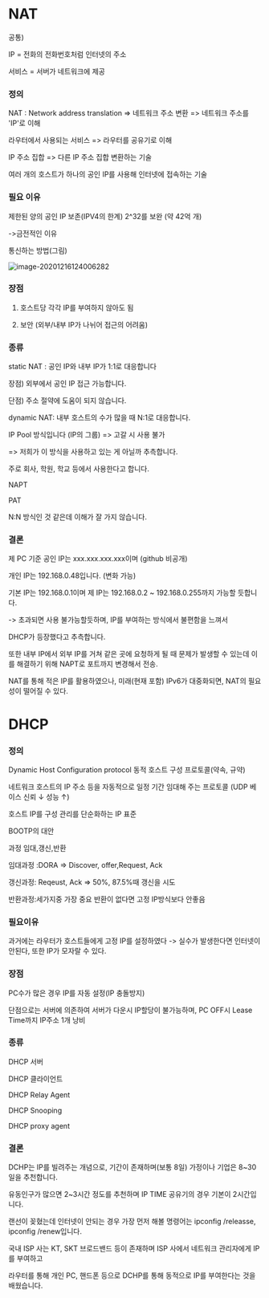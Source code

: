 # NAT

공통) 

IP = 전화의 전화번호처럼 인터넷의 주소

서비스 = 서버가 네트워크에 제공



### 정의

NAT : Network address translation => 네트워크 주소 변환 => 네트워크 주소를 'IP'로 이해

라우터에서 사용되는 서비스 => 라우터를 공유기로 이해



IP 주소 집합 => 다른 IP 주소 집합 변환하는 기술

여러 개의 호스트가 하나의 공인 IP를 사용해 인터넷에 접속하는 기술



### 필요 이유

제한된 양의 공인 IP 보존(IPV4의 한계) 2^32를 보완 (약 42억 개)

->금전적인 이유



통신하는 방법(그림)

![image-20201216124006282](C:\Users\82109\AppData\Roaming\Typora\typora-user-images\image-20201216124006282.png)



### 장점

1) 호스트당 각각 IP를 부여하지 않아도 됨

2) 보안 (외부/내부 IP가 나뉘어 접근의 어려움)



### 종류

static NAT : 공인 IP와 내부 IP가 1:1로 대응합니다

장점) 외부에서 공인 IP 접근 가능합니다.

단점) 주소 절약에 도움이 되지 않습니다.



dynamic NAT: 내부 호스트의 수가 많을 때 N:1로 대응합니다.

IP Pool 방식입니다 (IP의 그룹) => 고갈 시 사용 불가

=> 저희가 이 방식을 사용하고 있는 게 아닐까 추측합니다.

주로 회사, 학원, 학교 등에서 사용한다고 합니다.



NAPT

PAT



N:N 방식인 것 같은데 이해가 잘 가지 않습니다.



### 결론

제 PC 기준 공인 IP는 xxx.xxx.xxx.xxx이며 (github 비공개)

개인 IP는 192.168.0.48입니다. (변화 가능)

기본 IP는 192.168.0.1이며 제 IP는 192.168.0.2 ~ 192.168.0.255까지 가능할 듯합니다.

-> 초과되면 사용 불가능할듯하며, IP를 부여하는 방식에서 불편함을 느껴서

DHCP가 등장했다고 추측합니다.



또한 내부 IP에서 외부 IP를 거쳐 같은 곳에 요청하게 될 때 문제가 발생할 수 있는데 이를 해결하기 위해 NAPT로 포트까지 변경해서 전송.



NAT를 통해 적은 IP를 활용하였으나, 미래(현재 포함) IPv6가 대중화되면, NAT의 필요성이 떨어질 수 있다.





# DHCP

### 정의

Dynamic Host Configuration protocol 동적 호스트 구성 프로토콜(약속, 규약)



네트워크 호스트의 IP 주소 등을 자동적으로 일정 기간 임대해 주는 프로토콜 (UDP 베이스 신뢰 ↓ 성능 ↑)

호스트 IP를 구성 관리를 단순화하는 IP 표준



BOOTP의 대안



과정 임대,갱신,반환

임대과정 :DORA => Discover, offer,Request, Ack

갱신과정: Reqeust, Ack => 50%, 87.5%때 갱신을 시도

반환과정:세가지중 가장 중요 반환이 없다면 고정 IP방식보다 안좋음



### 필요이유

과거에는 라우터가 호스트들에게 고정 IP를 설정하였다 -> 실수가 발생한다면 인터넷이 안된다, 또한 IP가 모자랄 수 있다.



### 장점

PC수가 많은 경우 IP를 자동 설정(IP 충돌방지)



단점으로는 서버에 의존하여 서버가 다운시 IP할당이 불가능하며, PC OFF시 Lease Time까지 IP주소 1개 낭비

### 종류

DHCP 서버

DHCP 클라이언트

DHCP Relay Agent

DHCP Snooping

DHCP proxy agent

### 결론

DCHP는 IP를 빌려주는 개념으로, 기간이 존재하며(보통 8일) 가정이나 기업은 8~30일을 추천합니다.

유동인구가 많으면 2~3시간 정도를 추천하며 IP TIME 공유기의 경우 기본이 2시간입니다.

랜선이 꽂혔는데 인터넷이 안되는 경우 가장 먼저 해볼 명령어는 ipconfig /releasse, ipconfig /renew입니다.

국내 ISP 사는 KT, SKT 브로드밴드 등이 존재하며 ISP 사에서 네트워크 관리자에게 IP를 부여하고

라우터를 통해 개인 PC, 핸드폰 등으로 DCHP를 통해 동적으로 IP를 부여한다는 것을 배웠습니다.

